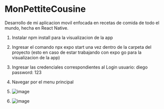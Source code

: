 # MonPettiteCousine
Desarrollo de mi aplicacion movil enfocada en recetas de comida de todo el mundo, hecha en React Native.

1. Instalar npm install para la visualizacion de la app

2. Ingresar el comando npx expo start una vez dentro de la carpeta del proyecto
    (esto en caso de estar trabajando con expo go para la visualizacion de la app)
   
3. Ingresar las credenciales correspondientes al Login
   usuario: diego
   password: 123

4. Navegar por el menu principal
  
5. ![image](https://github.com/BODYSN4TCHER00/MonPettiteCousine/assets/137076465/88c947dd-9fb3-465c-a796-f5723187dffd)
6. ![image](https://github.com/BODYSN4TCHER00/MonPettiteCousine/assets/137076465/1d8c7122-93b2-4a2e-b7fa-c54b95004e3d)


